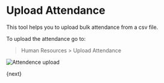 <!-- add-breadcrumbs -->
# Upload Attendance

This tool helps you to upload bulk attendance from a csv file.

To upload the attendance go to:

> Human Resources > Upload Attendance

<img class="screenshot" alt="Attendence upload" src="/docs/assets/img/human-resources/attendence-upload.png">

{next}